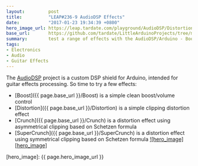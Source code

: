 ```yaml
---
layout:         post
title:          "LEAP#236-9 AudioDSP Effects"
date:           "2017-01-23 19:34:39 +0800"
hero_image_url: https://leap.tardate.com/playground/AudioDSP/Distortion/assets/Distortion_build.jpg
base_url:       https://github.com/tardate/LittleArduinoProjects/tree/master/playground/AudioDSP
summary:        test a range of effects with the AudioDSP/Arduino - Boost, Distortion, Crunch, SuperCrunch
tags:
- Electronics
- Audio
- Guitar Effects
---
```


The [AudioDSP][project] project is a custom DSP shield for Arduino, intended for guitar effects processing.
So time to try a few effects:
- [Boost]({{ page.base_url }}/Boost) is a simple clean boost/volume control
- [Distortion]({{ page.base_url }}/Distortion) is a simple clipping distortion effect
- [Crunch]({{ page.base_url }}/Crunch) is a distortion effect using asymmetrical clipping based on Schetzen formula
- [SuperCrunch]({{ page.base_url }}/SuperCrunch) is a distortion effect using symmetrical clipping based on Schetzen formula
[![hero_image][hero_image]][project]

[leap]: https://leap.tardate.com
[project]: https://github.com/tardate/LittleArduinoProjects/tree/master/playground/AudioDSP
[hero_image]: {{ page.hero_image_url }}

